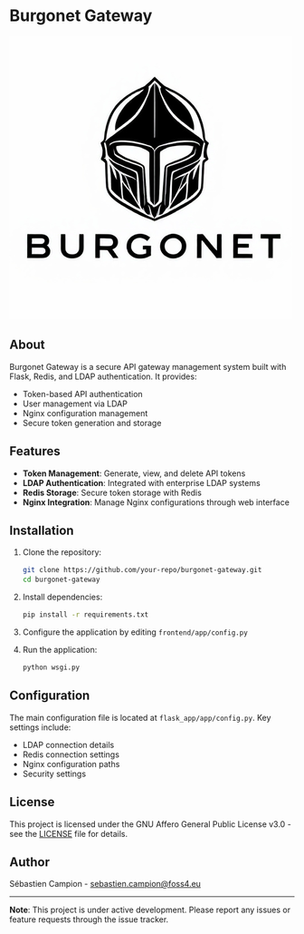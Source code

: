 # Burgonet Gateway

![Burgonet Logo](frontend/app/static/images/logo.png?raw=true)

## About

Burgonet Gateway is a secure API gateway management system built with Flask, Redis, and LDAP authentication. It provides:

- Token-based API authentication
- User management via LDAP
- Nginx configuration management
- Secure token generation and storage

## Features

- **Token Management**: Generate, view, and delete API tokens
- **LDAP Authentication**: Integrated with enterprise LDAP systems
- **Redis Storage**: Secure token storage with Redis
- **Nginx Integration**: Manage Nginx configurations through web interface

## Installation

1. Clone the repository:
   ```bash
   git clone https://github.com/your-repo/burgonet-gateway.git
   cd burgonet-gateway
   ```

2. Install dependencies:
   ```bash
   pip install -r requirements.txt
   ```

3. Configure the application by editing `frontend/app/config.py`

4. Run the application:
   ```bash
   python wsgi.py
   ```

## Configuration

The main configuration file is located at `flask_app/app/config.py`. Key settings include:

- LDAP connection details
- Redis connection settings
- Nginx configuration paths
- Security settings

## License

This project is licensed under the GNU Affero General Public License v3.0 - see the [LICENSE](LICENSE) file for details.

## Author

Sébastien Campion - sebastien.campion@foss4.eu

---

**Note**: This project is under active development. Please report any issues or feature requests through the issue tracker.
